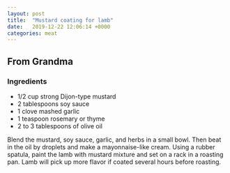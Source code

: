 ```yaml
---
layout: post
title:  "Mustard coating for lamb"
date:   2019-12-22 12:06:14 +0000
categories: meat
---
```


## From Grandma
### Ingredients
* 1/2 cup strong Dijon-type mustard
* 2 tablespoons soy sauce
* 1 clove mashed garlic
* 1 teaspoon rosemary or thyme
* 2 to 3 tablespoons of olive oil


Blend the mustard, soy sauce, garlic, and herbs in a small bowl. Then beat in the oil by droplets and make a mayonnaise-like cream. Using a rubber spatula, paint the lamb with mustard mixture and set on a rack in a roasting pan. Lamb will pick up more flavor if coated several hours before roasting.
